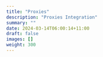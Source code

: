 ```yaml
---
title: "Proxies"
description: "Proxies Integration"
summary: ""
date: 2024-03-14T06:00:14+11:00
draft: false
images: []
weight: 300
---
```

